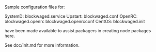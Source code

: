 Sample configuration files for:

SystemD: blockwaged.service
Upstart: blockwaged.conf
OpenRC:  blockwaged.openrc
         blockwaged.openrcconf
CentOS:  blockwaged.init

have been made available to assist packagers in creating node packages here.

See doc/init.md for more information.
